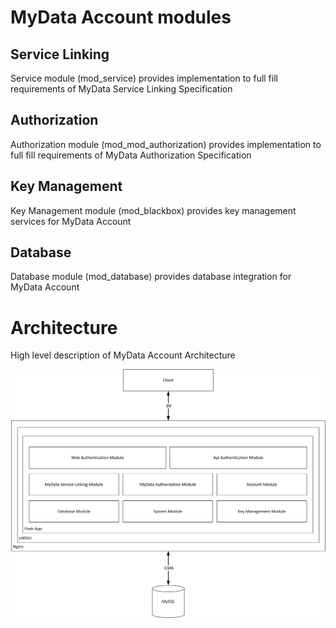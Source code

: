 # MyData Account modules
## Service Linking
Service module (mod_service) provides implementation to full fill requirements of MyData Service Linking Specification

## Authorization
Authorization module (mod_mod_authorization) provides implementation to full fill requirements of MyData Authorization Specification

## Key Management
Key Management module (mod_blackbox) provides key management services for MyData Account

## Database
Database module (mod_database) provides database integration for MyData Account



# Architecture
High level description of MyData Account Architecture

![Architecture](../doc/images/MyDataAccount_Architecture.png)